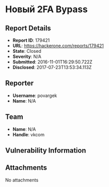 # Новый 2FA Bypass

## Report Details
- **Report ID**: 179421
- **URL**: https://hackerone.com/reports/179421
- **State**: Closed
- **Severity**: N/A
- **Submitted**: 2016-11-01T16:29:50.722Z
- **Disclosed**: 2017-07-23T13:53:34.113Z

## Reporter
- **Username**: povargek
- **Name**: N/A

## Team
- **Name**: N/A
- **Handle**: vkcom

## Vulnerability Information


## Attachments
No attachments
